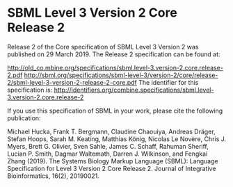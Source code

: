 # SBML Level 3 Version 2 Core Release 2
Release 2 of the Core specification of SBML Level 3 Version 2 was published on 29 March 2019. The Release 2 specification can be found at:

http://old_co.mbine.org/specifications/sbml.level-3.version-2.core.release-2.pdf
http://sbml.org/specifications/sbml-level-3/version-2/core/release-2/sbml-level-3-version-2-release-2-core.pdf
The identifier for this specification is: http://identifiers.org/combine.specifications/sbml.level-3.version-2.core.release-2

If you use this specification of SBML in your work, please cite the following publication:

Michael Hucka, Frank T. Bergmann, Claudine Chaouiya, Andreas Dräger, Stefan Hoops, Sarah M. Keating, Matthias König, Nicolas Le Novère, Chris J. Myers, Brett G. Olivier, Sven Sahle, James C. Schaff, Rahuman Sheriff, Lucian P. Smith, Dagmar Waltemath, Darren J. Wilkinson, and Fengkai Zhang (2019). The Systems Biology Markup Language (SBML): Language Specification for Level 3 Version 2 Core Release 2. Journal of Integrative Bioinformatics, 16(2), 20190021.